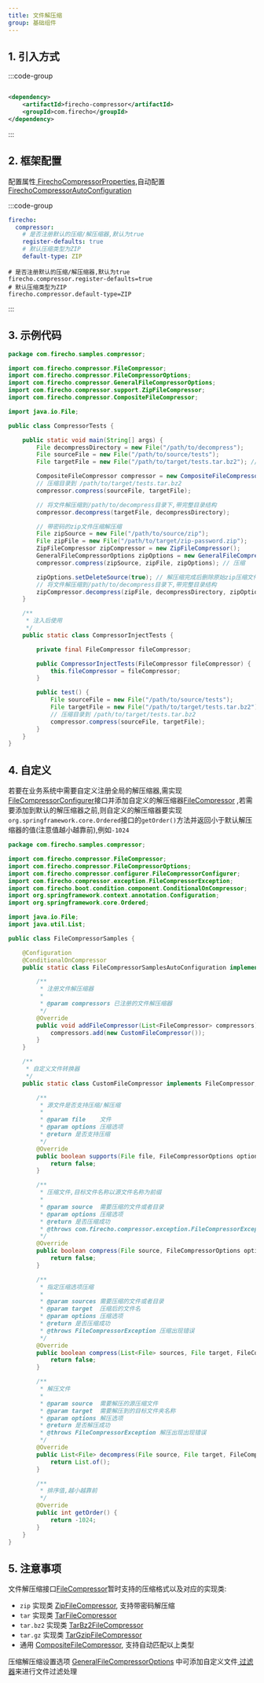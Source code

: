 ```yaml
---
title: 文件解压缩
group: 基础组件
---
```


## 1. 引入方式

:::code-group

```xml [pom.xml]

<dependency>
    <artifactId>firecho-compressor</artifactId>
    <groupId>com.firecho</groupId>
</dependency>
```

:::

## 2. 框架配置

配置属性<a href="/api/references/firecho/latest/com/firecho/boot/properties/compressor/FirechoCompressorProperties.html" target="_blank">
FirechoCompressorProperties</a>,自动配置
<a href="/api/references/firecho/latest/com/firecho/boot/autoconfigure/compressor/FirechoCompressorAutoConfiguration.html" target="_blank">
FirechoCompressorAutoConfiguration</a>

:::code-group

```yaml [Yaml]
firecho:
  compressor:
    # 是否注册默认的压缩/解压缩器,默认为true
    register-defaults: true
    # 默认压缩类型为ZIP
    default-type: ZIP
```

```properties [Properties]
# 是否注册默认的压缩/解压缩器,默认为true
firecho.compressor.register-defaults=true
# 默认压缩类型为ZIP
firecho.compressor.default-type=ZIP
```

:::

## 3. 示例代码

```java
package com.firecho.samples.compressor;

import com.firecho.compressor.FileCompressor;
import com.firecho.compressor.FileCompressorOptions;
import com.firecho.compressor.GeneralFileCompressorOptions;
import com.firecho.compressor.support.ZipFileCompressor;
import com.firecho.compressor.CompositeFileCompressor;

import java.io.File;

public class CompressorTests {

    public static void main(String[] args) {
        File decompressDirectory = new File("/path/to/decompress");
        File sourceFile = new File("/path/to/source/tests");
        File targetFile = new File("/path/to/target/tests.tar.bz2"); // 此处会自动匹配目标压缩类型

        CompositeFileCompressor compressor = new CompositeFileCompressor();
        // 压缩目录到 /path/to/target/tests.tar.bz2
        compressor.compress(sourceFile, targetFile);

        // 将文件解压缩到/path/to/decompress目录下,带完整目录结构
        compressor.decompress(targetFile, decompressDirectory);

        // 带密码的zip文件压缩解压缩
        File zipSource = new File("/path/to/source/zip");
        File zipFile = new File("/path/to/target/zip-password.zip");
        ZipFileCompressor zipCompressor = new ZipFileCompressor();
        GeneralFileCompressorOptions zipOptions = new GeneralFileCompressorOptions("admin"); // 设置解压缩密码
        compressor.compress(zipSource, zipFile, zipOptions); // 压缩

        zipOptions.setDeleteSource(true); // 解压缩完成后删除原始zip压缩文件
        // 将文件解压缩到/path/to/decompress目录下,带完整目录结构
        zipCompressor.decompress(zipFile, decompressDirectory, zipOptions);
    }

    /**
     * 注入后使用
     */
    public static class CompressorInjectTests {

        private final FileCompressor fileCompressor;

        public CompressorInjectTests(FileCompressor fileCompressor) {
            this.fileCompressor = fileCompressor;
        }

        public test() {
            File sourceFile = new File("/path/to/source/tests");
            File targetFile = new File("/path/to/target/tests.tar.bz2"); // 此处会自动匹配目标压缩类型
            // 压缩目录到 /path/to/target/tests.tar.bz2
            compressor.compress(sourceFile, targetFile);
        }
    }
}
```

## 4. 自定义

若要在业务系统中需要自定义注册全局的解压缩器,需实现<a href="/api/references/firecho/latest/com/firecho/compressor/configurer/FileCompressorConfigurer.html" target="_blank">
FileCompressorConfigurer</a>接口并添加自定义的解压缩器<a href="/api/references/firecho/latest/com/firecho/compressor/FileCompressor.html" target="_blank">FileCompressor</a>
,若需要添加到默认的解压缩器之前,则自定义的解压缩器要实现`org.springframework.core.Ordered`接口的`getOrder()`方法并返回小于默认解压缩器的值(注意值越小越靠前),例如`-1024`

```java
package com.firecho.samples.compressor;

import com.firecho.compressor.FileCompressor;
import com.firecho.compressor.FileCompressorOptions;
import com.firecho.compressor.configurer.FileCompressorConfigurer;
import com.firecho.compressor.exception.FileCompressorException;
import com.firecho.boot.condition.component.ConditionalOnCompressor;
import org.springframework.context.annotation.Configuration;
import org.springframework.core.Ordered;

import java.io.File;
import java.util.List;

public class FileCompressorSamples {

    @Configuration
    @ConditionalOnCompressor
    public static class FileCompressorSamplesAutoConfiguration implements FileCompressorConfigurer {

        /**
         * 注册文件解压缩器
         *
         * @param compressors 已注册的文件解压缩器
         */
        @Override
        public void addFileCompressor(List<FileCompressor> compressors) {
            compressors.add(new CustomFileCompressor());
        }
    }

    /**
     * 自定义文件转换器
     */
    public static class CustomFileCompressor implements FileCompressor, Ordered {

        /**
         * 源文件是否支持压缩/解压缩
         *
         * @param file    文件
         * @param options 压缩选项
         * @return 是否支持压缩
         */
        @Override
        public boolean supports(File file, FileCompressorOptions options) {
            return false;
        }

        /**
         * 压缩文件,目标文件名称以源文件名称为前缀
         *
         * @param source  需要压缩的文件或者目录
         * @param options 压缩选项
         * @return 是否压缩成功
         * @throws com.firecho.compressor.exception.FileCompressorException 压缩出现错误
         */
        @Override
        public boolean compress(File source, FileCompressorOptions options) throws FileCompressorException {
            return false;
        }

        /**
         * 指定压缩选项压缩
         *
         * @param sources 需要压缩的文件或者目录
         * @param target  压缩后的文件名
         * @param options 压缩选项
         * @return 是否压缩成功
         * @throws FileCompressorException 压缩出现错误
         */
        @Override
        public boolean compress(List<File> sources, File target, FileCompressorOptions options) throws FileCompressorException {
            return false;
        }

        /**
         * 解压文件
         *
         * @param source  需要解压的源压缩文件
         * @param target  需要解压到的目标文件夹名称
         * @param options 解压选项
         * @return 是否解压成功
         * @throws FileCompressorException 解压出现出现错误
         */
        @Override
        public List<File> decompress(File source, File target, FileCompressorOptions options) throws FileCompressorException {
            return List.of();
        }

        /**
         * 排序值,越小越靠前
         */
        @Override
        public int getOrder() {
            return -1024;
        }
    }
}
```

## 5. 注意事项

文件解压缩接口<a href="/api/references/firecho/latest/com/firecho/compressor/FileCompressor.html" target="_blank">FileCompressor</a>暂时支持的压缩格式以及对应的实现类:

* `zip` 实现类 <a href="/api/references/firecho/latest/com/firecho/compressor/support/ZipFileCompressor.html" target="_blank">ZipFileCompressor</a>, 支持带密码解压缩
* `tar` 实现类 <a href="/api/references/firecho/latest/com/firecho/compressor/support/TarFileCompressor.html" target="_blank">TarFileCompressor</a>
* `tar.bz2` 实现类 <a href="/api/references/firecho/latest/com/firecho/compressor/support/TarBz2FileCompressor.html" target="_blank">TarBz2FileCompressor</a>
* `tar.gz` 实现类 <a href="/api/references/firecho/latest/com/firecho/compressor/support/TarGzipFileCompressor.html" target="_blank">TarGzipFileCompressor</a>
* 通用 <a href="/api/references/firecho/latest/com/firecho/compressor/support/CompositeFileCompressor.html" target="_blank">CompositeFileCompressor</a>, 支持自动匹配以上类型

压缩解压缩设置选项 <a href="/api/references/firecho/latest/com/firecho/compressor/GeneralFileCompressorOptions.html" target="_blank">
GeneralFileCompressorOptions</a>
中可添加自定义文件<a href="/api/references/firecho/latest/com/firecho/common/io/filters/AcceptFileFilter.html" target="_blank">
过滤器</a>来进行文件过滤处理